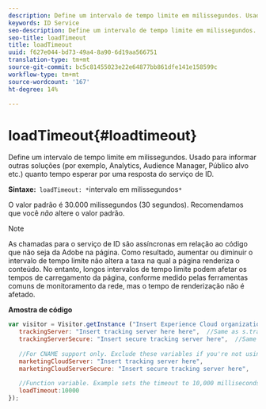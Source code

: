 ```yaml
---
description: Define um intervalo de tempo limite em milissegundos. Usado para informar outras soluções (por exemplo, Analytics, Audience Manager, Público alvo etc.) quanto tempo esperar por uma resposta do serviço de ID.
keywords: ID Service
seo-description: Define um intervalo de tempo limite em milissegundos. Usado para informar outras soluções (por exemplo, Analytics, Audience Manager, Público alvo etc.) quanto tempo esperar por uma resposta do serviço de ID.
seo-title: loadTimeout
title: loadTimeout
uuid: f627e044-bd73-49a4-8a90-6d19aa566751
translation-type: tm+mt
source-git-commit: bc5c81455023e22e64877bb861dfe141e158599c
workflow-type: tm+mt
source-wordcount: '167'
ht-degree: 14%

---
```



# loadTimeout{#loadtimeout}

Define um intervalo de tempo limite em milissegundos. Usado para informar outras soluções (por exemplo, Analytics, Audience Manager, Público alvo etc.) quanto tempo esperar por uma resposta do serviço de ID.

**Sintaxe:**` loadTimeout: *`intervalo em milissegundos`*`

O valor padrão é 30.000 milissegundos (30 segundos). Recomendamos que você *não* altere o valor padrão.

>[!NOTE]
>
>As chamadas para o serviço de ID são assíncronas em relação ao código que não seja da Adobe na página. Como resultado, aumentar ou diminuir o intervalo de tempo limite não altera a taxa na qual a página renderiza o conteúdo. No entanto, longos intervalos de tempo limite podem afetar os tempos de carregamento da página, conforme medido pelas ferramentas comuns de monitoramento da rede, mas o tempo de renderização não é afetado.

**Amostra de código**

```js
var visitor = Visitor.getInstance ("Insert Experience Cloud organization ID here",{ 
   trackingServer: "Insert tracking server here here",  //Same as s.trackingServer 
   trackingServerSecure: "Insert secure tracking server here",  //Same as s.trackingServerSecure 
 
   //For CNAME support only. Exclude these variables if you're not using CNAME 
   marketingCloudServer: "Insert tracking server here", 
   marketingCloudServerSecure: "Insert secure tracking server here", 
 
   //Function variable. Example sets the timeout to 10,000 milliseconds (10 seconds). 
   loadTimeout:10000 
});
```

